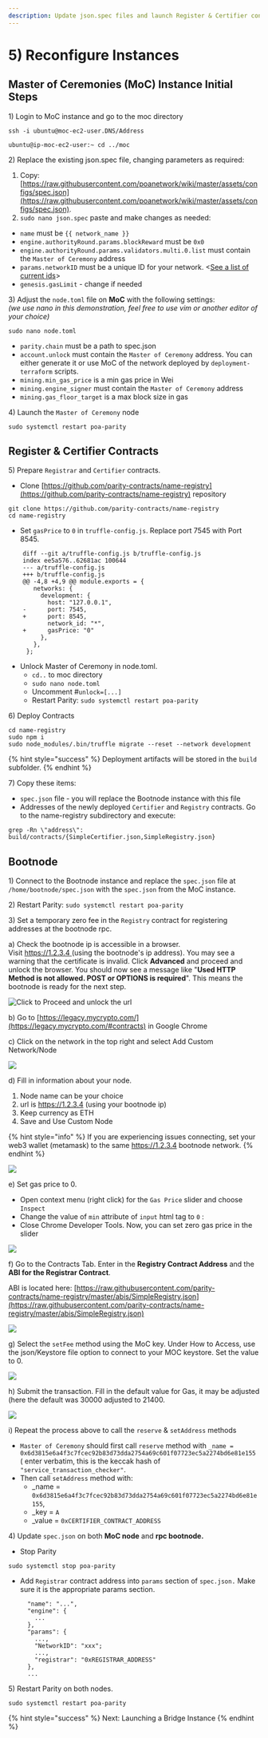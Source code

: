 ```yaml
---
description: Update json.spec files and launch Register & Certifier contracts
---
```


# 5\) Reconfigure Instances

## Master of Ceremonies \(MoC\) Instance Initial Steps

1\) Login to MoC instance and go to the moc directory

```text
ssh -i ubuntu@moc-ec2-user.DNS/Address
```

```text
ubuntu@ip-moc-ec2-user:~ cd ../moc
```

2\) Replace the existing json.spec file, changing parameters as required:

1. Copy: [https://raw.githubusercontent.com/poanetwork/wiki/master/assets/configs/spec.json](https://raw.githubusercontent.com/poanetwork/wiki/master/assets/configs/spec.json).
2. `sudo nano json.spec` paste and make changes as needed:

* `name` must be `{{ network_name }}`
* `engine.authorityRound.params.blockReward` must be `0x0`
* `engine.authorityRound.params.validators.multi.0.list` must contain the `Master of Ceremony` address
* `params.networkID` must be a unique ID for your network. &lt;[See a list of current ids](https://ethereum.stackexchange.com/questions/17051/how-to-select-a-network-id-or-is-there-a-list-of-network-ids)&gt;
* `genesis.gasLimit` - change if needed

3\) Adjust the `node.toml` file on **MoC** with the following settings:  
_\(we use nano in this demonstration, feel free to use vim or another editor of your choice\)_

```text
sudo nano node.toml
```

* `parity.chain` must be a path to spec.json
* `account.unlock` must contain the `Master of Ceremony` address. You can either generate it or use MoC of the network deployed by `deployment-terraform` scripts.
* `mining.min_gas_price` is a min gas price in Wei
* `mining.engine_signer` must contain the `Master of Ceremony` address
* `mining.gas_floor_target` is a max block size in gas

4\) Launch the `Master of Ceremony` node

```text
sudo systemctl restart poa-parity
```

## Register & Certifier Contracts

5\) Prepare `Registrar` and `Certifier` contracts.

* Clone [https://github.com/parity-contracts/name-registry](https://github.com/parity-contracts/name-registry) repository

```text
git clone https://github.com/parity-contracts/name-registry
cd name-registry
```

* Set `gasPrice` to `0` in `truffle-config.js`. Replace port 7545 with Port 8545.

```text
    diff --git a/truffle-config.js b/truffle-config.js
    index ee5a576..62681ac 100644
    --- a/truffle-config.js
    +++ b/truffle-config.js
    @@ -4,8 +4,9 @@ module.exports = {
       networks: {
         development: {
           host: "127.0.0.1",
    -      port: 7545,
    +      port: 8545,
           network_id: "*",
    +      gasPrice: "0"
         },
       },
     };
```

* Unlock Master of Ceremony in node.toml. 
  * `cd..` to moc directory
  * `sudo nano node.toml`
  * Uncomment \#`unlock=[...]`
  * Restart Parity: `sudo systemctl restart poa-parity`

6\) Deploy Contracts

```text
cd name-registry
sudo npm i
sudo node_modules/.bin/truffle migrate --reset --network development
```

{% hint style="success" %}
Deployment artifacts will be stored in the `build` subfolder.
{% endhint %}

7\) Copy these items:

* `spec.json` file - you will replace the Bootnode instance with this file
* Addresses of the newly deployed `Certifier` and `Registry` contracts. Go to the name-registry subdirectory and execute:

```text
grep -Rn \"address\": build/contracts/{SimpleCertifier.json,SimpleRegistry.json} 
```

## Bootnode

1\)  Connect to the Bootnode instance and replace the `spec.json` file at `/home/bootnode/spec.json` with the `spec.json` from the MoC instance.

2\) Restart Parity: `sudo systemctl restart poa-parity`

3\) Set a temporary zero fee in the `Registry` contract for registering addresses at the bootnode rpc.

 a\) Check the bootnode ip is accessible in a browser.   
Visit [https://1.2.3.4 ](https://1.2.3.4%20) \(using the bootnode's ip address\). You may see a warning that the certificate is invalid. Click **Advanced** and proceed and unlock the browser. You should now see a message like "**Used HTTP Method is not allowed. POST or OPTIONS is required**". This means the bootnode is ready for the next step.

![Click to Proceed and unlock the url](../../.gitbook/assets/unsafe-1.png)

b\) Go to [https://legacy.mycrypto.com/](https://legacy.mycrypto.com/#contracts) in Google Chrome

c\) Click on the network in the top right and select Add Custom Network/Node

![](../../.gitbook/assets/add-custom.png)

d\) Fill in information about your node. 

1. Node name can be your choice 
2. url is https://1.2.3.4 \(using your bootnode ip\)
3. Keep currency as ETH
4. Save and Use Custom Node

{% hint style="info" %}
If you are experiencing issues connecting, set your web3 wallet \(metamask\) to the same https://1.2.3.4  bootnode network.
{% endhint %}

![](../../.gitbook/assets/custom-2.png)

e\) Set gas price to 0. 

* Open context menu \(right click\) for the `Gas Price` slider and choose `Inspect`
* Change the value of `min` attribute of `input` html tag to `0` :
* Close Chrome Developer Tools. Now, you can set zero gas price in the slider

![](../../.gitbook/assets/0gas.gif)

f\) Go to the Contracts Tab. Enter in the **Registry Contract Address** and the **ABI for the Registrar Contract**. 

ABI is located here: [https://raw.githubusercontent.com/parity-contracts/name-registry/master/abis/SimpleRegistry.json](https://raw.githubusercontent.com/parity-contracts/name-registry/master/abis/SimpleRegistry.json)

![](../../.gitbook/assets/access1.png)

g\) Select the `setFee` method using the MoC key. Under How to Access, use the json/Keystore file option to connect to your MOC keystore. Set the value to 0.

![](../../.gitbook/assets/contract-2.png)

h\) Submit the transaction. Fill in the default value for Gas, it may be adjusted \(here the default was 30000 adjusted to 21400.

![](../../.gitbook/assets/submit-trans.png)

i\) Repeat the process above  to call the `reserve`  & `setAddress` methods

* `Master of Ceremony` should first call `reserve` method with `_name = 0x6d3815e6a4f3c7fcec92b83d73dda2754a69c601f07723ec5a2274bd6e81e155` \( enter verbatim, this is the keccak hash of  `"service_transaction_checker"`.
* Then call `setAddress` method with:
  * \_name = `0x6d3815e6a4f3c7fcec92b83d73dda2754a69c601f07723ec5a2274bd6e81e155`,
  * \_key = `A` 
  * \_value = `0xCERTIFIER_CONTRACT_ADDRESS`

4\) Update `spec.json` on both **MoC node** and **rpc bootnode.**

* Stop Parity

```text
sudo systemctl stop poa-parity
```

* Add `Registrar` contract address into `params` section of `spec.json.` Make sure it is the appropriate params section.

  ```text
    "name": "...",
    "engine": {
      ...
    },
    "params": {
      ...,
      "NetworkID": "xxx";
      ...,
      "registrar": "0xREGISTRAR_ADDRESS"
    },
    ...
  ```

5\) Restart Parity on both nodes.

```text
sudo systemctl restart poa-parity
```

{% hint style="success" %}
Next: Launching a Bridge Instance
{% endhint %}




